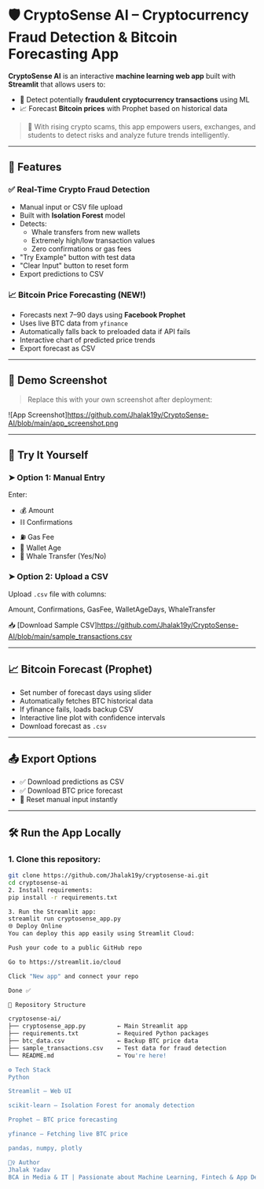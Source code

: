 # 🛡️ CryptoSense AI – Cryptocurrency Fraud Detection & Bitcoin Forecasting App

**CryptoSense AI** is an interactive **machine learning web app** built with **Streamlit** that allows users to:

- 🧠 Detect potentially **fraudulent cryptocurrency transactions** using ML
- 📈 Forecast **Bitcoin prices** with Prophet based on historical data

> 🚨 With rising crypto scams, this app empowers users, exchanges, and students to detect risks and analyze future trends intelligently.

---

## 🧠 Features

### ✅ Real-Time Crypto Fraud Detection
- Manual input or CSV file upload
- Built with **Isolation Forest** model
- Detects:
  - Whale transfers from new wallets
  - Extremely high/low transaction values
  - Zero confirmations or gas fees
- "Try Example" button with test data
- "Clear Input" button to reset form
- Export predictions to CSV

### 📈 Bitcoin Price Forecasting (NEW!)
- Forecasts next 7–90 days using **Facebook Prophet**
- Uses live BTC data from `yfinance`
- Automatically falls back to preloaded data if API fails
- Interactive chart of predicted price trends
- Export forecast as CSV

---

## 📸 Demo Screenshot

> Replace this with your own screenshot after deployment:

![App Screenshot]https://github.com/Jhalak19y/CryptoSense-AI/blob/main/app_screenshot.png

---

## 🧪 Try It Yourself

### ➤ Option 1: Manual Entry
Enter:
- 💰 Amount
- ⛓️ Confirmations
- ⛽ Gas Fee
- 📅 Wallet Age
- 🐋 Whale Transfer (Yes/No)

### ➤ Option 2: Upload a CSV
Upload `.csv` file with columns:

Amount, Confirmations, GasFee, WalletAgeDays, WhaleTransfer

📥 [Download Sample CSV]https://github.com/Jhalak19y/CryptoSense-AI/blob/main/sample_transactions.csv

---

## 📈 Bitcoin Forecast (Prophet)

- Set number of forecast days using slider
- Automatically fetches BTC historical data
- If yfinance fails, loads backup CSV
- Interactive line plot with confidence intervals
- Download forecast as `.csv`

---

## 📤 Export Options

- ✅ Download predictions as CSV
- ✅ Download BTC price forecast
- 🔁 Reset manual input instantly

---

## 🛠️ Run the App Locally

### 1. Clone this repository:
```bash
git clone https://github.com/Jhalak19y/cryptosense-ai.git
cd cryptosense-ai
2. Install requirements:
pip install -r requirements.txt

3. Run the Streamlit app:
streamlit run cryptosense_app.py
🌐 Deploy Online
You can deploy this app easily using Streamlit Cloud:

Push your code to a public GitHub repo

Go to https://streamlit.io/cloud

Click "New app" and connect your repo

Done ✅

📁 Repository Structure

cryptosense-ai/
├── cryptosense_app.py         ← Main Streamlit app
├── requirements.txt           ← Required Python packages
├── btc_data.csv               ← Backup BTC price data
├── sample_transactions.csv    ← Test data for fraud detection
└── README.md                  ← You're here!

⚙️ Tech Stack
Python

Streamlit – Web UI

scikit-learn – Isolation Forest for anomaly detection

Prophet – BTC price forecasting

yfinance – Fetching live BTC price

pandas, numpy, plotly

🙋‍♀️ Author
Jhalak Yadav
BCA in Media & IT | Passionate about Machine Learning, Fintech & App Dev
